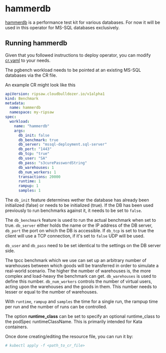 # hammerdb

[hammerdb](https://www.hammerdb.com/) is a performance test kit for various databases. For now it will be used in this operator for MS-SQL databases exclusively.

## Running hammerdb

Given that you followed instructions to deploy operator,
you can modify [cr.yaml](../resources/crds/ripsaw_v1alpha1_hammerdb_cr.yaml) to your needs.

The pgbench workload needs to be pointed at an existing MS-SQL databases via the CR file.

An example CR might look like this

```yaml
apiVersion: ripsaw.cloudbulldozer.io/v1alpha1
kind: Benchmark
metadata:
  name: hammerdb
  namespace: my-ripsaw
spec:
  workload:
    name: "hammerdb"
    args:
      db_init: false
      db_benchmark: true
      db_server: "mssql-deployment.sql-server"
      db_port: "1443"
      db_tcp: "true"
      db_user: "SA"
      db_pass: "s3curePasswordString"
      db_warehouses: 1
      db_num_workers: 1
      transactions: 20000
      runtime: 1
      rampup: 1
      samples: 1
```

The `db_init` feature determines wether the database has already been initialized (false) or needs to be initialized (true). If the DB has been used previously to run benchmarks against it, it needs to be set to `false`.

The `db_benchmark` feature is used to run the actual benchmark when set to true. `db_server` either holds the name or the IP address of the DB server, `db_port` the port on which the DB is accessible. If `db_tcp` is set to true the client will use a TCP connection, if it's set to `false` UDP will be used.

`db_user` and `db_pass` need to be set identical to the settings on the DB server side. 

The tpcc benchmark which we use can set up an arbitrary number of warehouses between which goods will be transferred in order to simulate a real-world scenario. The higher the number of warehouses is, the more complex and load-heavy the benchmark can get. `db_warehouses` is used to define this number. 
`db_num_workers` controls the number of virtual users, acting upon the warehouses and the goods in them. This number needs to lesser or equal to the number of warehouses.

With `runtime`, `rampup` and `samples` the time for a single run, the rampup time per run and the number of runs can be controlled. 

The option **runtime_class** can be set to specify an optional
runtime_class to the podSpec runtimeClassName.  This is primarily
intended for Kata containers.

Once done creating/editing the resource file, you can run it by:

```bash
# kubectl apply -f <path_to_cr_file>
```

